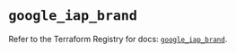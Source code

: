 # `google_iap_brand`

Refer to the Terraform Registry for docs: [`google_iap_brand`](https://registry.terraform.io/providers/hashicorp/google/6.49.3/docs/resources/iap_brand).
